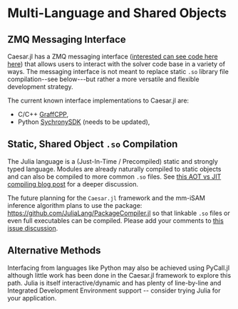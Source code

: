 # Multi-Language and Shared Objects

## ZMQ Messaging Interface

Caesar.jl has a ZMQ messaging interface ([interested can see code here  here](https://github.com/JuliaRobotics/Caesar.jl/blob/master/src/zmq/ZmqCaesar.jl)) that allows users to interact with the solver code base in a variety of ways.  The messaging interface is not meant to replace static `.so` library file compilation--see below---but rather a more versatile and flexible development strategy.

The current known interface implementations to Caesar.jl are:
- C/C++ [GraffCPP](https://github.com/MarineRoboticsGroup/graff_cpp),
- Python [SychronySDK](https://github.com/nicrip/SynchronySDK_py) (needs to be updated),


## Static, Shared Object `.so` Compilation

The Julia language is a (Just-In-Time / Precompiled) static and strongly typed language.  Modules are already naturally compiled to static objects and can also be compiled to more common `.so` files.  See [this AOT vs JIT compiling blog post](https://juliacomputing.com/blog/2016/02/09/static-julia.html) for a deeper discussion.  

The future planning for the `Caesar.jl` framework and the mm-iSAM inference algorithm plans to use the package: https://github.com/JuliaLang/PackageCompiler.jl so that linkable `.so` files or even full executables can be compiled.  Please add your comments to [this issue discussion](https://github.com/JuliaRobotics/Caesar.jl/issues/210).

## Alternative Methods

Interfacing from languages like Python may also be achieved using PyCall.jl although little work has been done in the Caesar.jl framework to explore this path.  Julia is itself interactive/dynamic and has plenty of line-by-line and Integrated Development Environment support -- consider trying Julia for your application.
